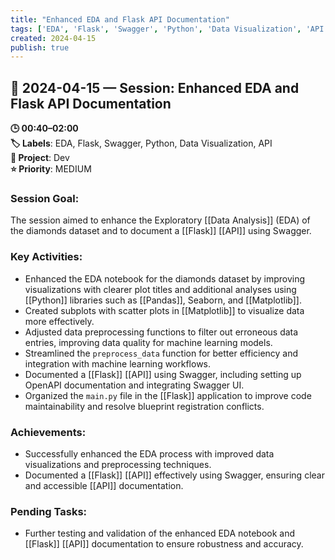 ```yaml
---
title: "Enhanced EDA and Flask API Documentation"
tags: ['EDA', 'Flask', 'Swagger', 'Python', 'Data Visualization', 'API']
created: 2024-04-15
publish: true
---
```


## 📅 2024-04-15 — Session: Enhanced EDA and Flask API Documentation

**🕒 00:40–02:00**  
**🏷️ Labels**: EDA, Flask, Swagger, Python, Data Visualization, API  
**📂 Project**: Dev  
**⭐ Priority**: MEDIUM  


### Session Goal:
The session aimed to enhance the Exploratory [[Data Analysis]] (EDA) of the diamonds dataset and to document a [[Flask]] [[API]] using Swagger.

### Key Activities:
- Enhanced the EDA notebook for the diamonds dataset by improving visualizations with clearer plot titles and additional analyses using [[Python]] libraries such as [[Pandas]], Seaborn, and [[Matplotlib]].
- Created subplots with scatter plots in [[Matplotlib]] to visualize data more effectively.
- Adjusted data preprocessing functions to filter out erroneous data entries, improving data quality for machine learning models.
- Streamlined the `preprocess_data` function for better efficiency and integration with machine learning workflows.
- Documented a [[Flask]] [[API]] using Swagger, including setting up OpenAPI documentation and integrating Swagger UI.
- Organized the `main.py` file in the [[Flask]] application to improve code maintainability and resolve blueprint registration conflicts.

### Achievements:
- Successfully enhanced the EDA process with improved data visualizations and preprocessing techniques.
- Documented a [[Flask]] [[API]] effectively using Swagger, ensuring clear and accessible [[API]] documentation.

### Pending Tasks:
- Further testing and validation of the enhanced EDA notebook and [[Flask]] [[API]] documentation to ensure robustness and accuracy.

